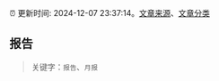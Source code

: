 :alarm_clock: 更新时间: 2024-12-07 23:37:14。[文章来源](/README.md)、[文章分类](/TAGS.md)

## 报告


> 关键字：`报告`、`月报`



